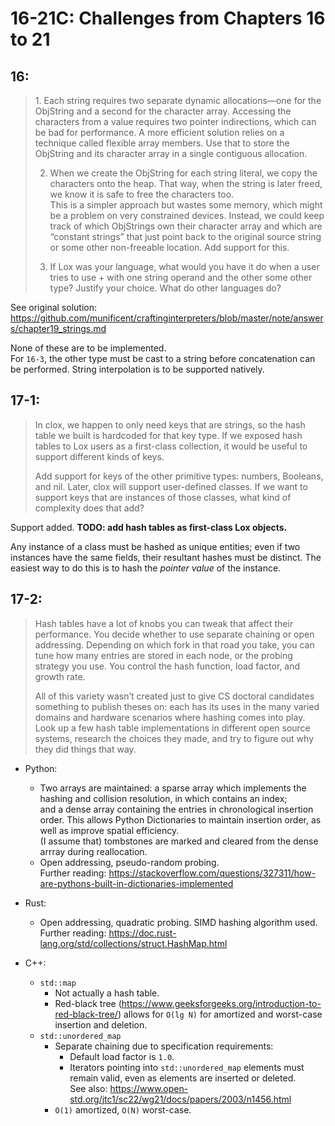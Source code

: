 # 16-21C: Challenges from Chapters 16 to 21

## 16:

<blockquote>
1. Each string requires two separate dynamic allocations—one for the ObjString and a second for the character array. Accessing the characters from a value requires two pointer indirections, which can be bad for performance. A more efficient solution relies on a technique called flexible array members. Use that to store the ObjString and its character array in a single contiguous allocation.

2. When we create the ObjString for each string literal, we copy the characters onto the heap. That way, when the string is later freed, we know it is safe to free the characters too.  
This is a simpler approach but wastes some memory, which might be a problem on very constrained devices. Instead, we could keep track of which ObjStrings own their character array and which are “constant strings” that just point back to the original source string or some other non-freeable location. Add support for this.

3. If Lox was your language, what would you have it do when a user tries to use + with one string operand and the other some other type? Justify your choice. What do other languages do?
</blockquote>

See original solution: https://github.com/munificent/craftinginterpreters/blob/master/note/answers/chapter19_strings.md

None of these are to be implemented.  
For `16-3`, the other type must be cast to a string before concatenation can be performed. String interpolation is to be supported natively.

## 17-1:

<blockquote>
In clox, we happen to only need keys that are strings, so the hash table we built is hardcoded for that key type. If we exposed hash tables to Lox users as a first-class collection, it would be useful to support different kinds of keys.

Add support for keys of the other primitive types: numbers, Booleans, and nil. Later, clox will support user-defined classes. If we want to support keys that are instances of those classes, what kind of complexity does that add?
</blockquote>

Support added. **TODO: add hash tables as first-class Lox objects.**

Any instance of a class must be hashed as unique entities; even if two instances have the same fields, their resultant hashes must be distinct. The easiest way to do this is to hash the *pointer value* of the instance.

## 17-2:

<blockquote>
Hash tables have a lot of knobs you can tweak that affect their performance. You decide whether to use separate chaining or open addressing. Depending on which fork in that road you take, you can tune how many entries are stored in each node, or the probing strategy you use. You control the hash function, load factor, and growth rate.

All of this variety wasn’t created just to give CS doctoral candidates something to publish theses on: each has its uses in the many varied domains and hardware scenarios where hashing comes into play. Look up a few hash table implementations in different open source systems, research the choices they made, and try to figure out why they did things that way.
</blockquote>

- Python:
  - Two arrays are maintained: a sparse array which implements the hashing and collision resolution, in which contains an index;  
  and a dense array containing the entries in chronological insertion order. This allows Python Dictionaries to maintain insertion order, as well as improve spatial efficiency.  
  (I assume that) tombstones are marked and cleared from the dense arrray during reallocation.
  - Open addressing, pseudo-random probing.    
  Further reading: https://stackoverflow.com/questions/327311/how-are-pythons-built-in-dictionaries-implemented

- Rust:
  - Open addressing, quadratic probing. SIMD hashing algorithm used.  
  Further reading: https://doc.rust-lang.org/std/collections/struct.HashMap.html

- C++:
  - `std::map`
    - Not actually a hash table.
    - Red-black tree (https://www.geeksforgeeks.org/introduction-to-red-black-tree/) allows for `O(lg N)` for amortized and worst-case insertion and deletion.
  - `std::unordered_map`
    - Separate chaining due to specification requirements:
      - Default load factor is `1.0`.
      - Iterators pointing into `std::unordered_map` elements must remain valid, even as elements are inserted or deleted.  
      See also: https://www.open-std.org/jtc1/sc22/wg21/docs/papers/2003/n1456.html
    - `O(1)` amortized, `O(N)` worst-case.